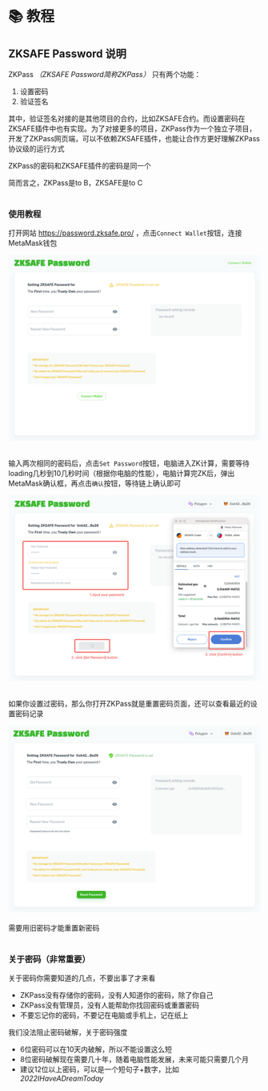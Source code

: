 # 📚 教程
## ZKSAFE Password 说明
ZKPass *（ZKSAFE Password简称ZKPass）* 只有两个功能：
1. 设置密码
2. 验证签名 

其中，验证签名对接的是其他项目的合约，比如ZKSAFE合约。而设置密码在ZKSAFE插件中也有实现。为了对接更多的项目，ZKPass作为一个独立子项目，开发了ZKPass网页端，可以不依赖ZKSAFE插件，也能让合作方更好理解ZKPass协议级的运行方式

ZKPass的密码和ZKSAFE插件的密码是同一个

简而言之，ZKPass是to B，ZKSAFE是to C
<br>
<br>

### 使用教程
打开网站 https://password.zksafe.pro/ ，点击`Connect Wallet`按钮，连接MetaMask钱包
<br>
<div align="center"><img src="../../images/zkpass-tutorial-1.png"></div>
<br>

输入两次相同的密码后，点击`Set Password`按钮，电脑进入ZK计算，需要等待loading几秒到10几秒时间（根据你电脑的性能），电脑计算完ZK后，弹出MetaMask确认框，再点击`确认`按钮，等待链上确认即可
<br>
<div align="center"><img src="../../images/zkpass-tutorial-2.png"></div>
<br>

如果你设置过密码，那么你打开ZKPass就是重置密码页面，还可以查看最近的设置密码记录
<br>
<div align="center"><img src="../../images/zkpass-tutorial-3.png"></div>
<br>
需要用旧密码才能重置新密码
<br>
<br>

### 关于密码（非常重要）
关于密码你需要知道的几点，不要出事了才来看
* ZKPass没有存储你的密码，没有人知道你的密码，除了你自己
* ZKPass没有管理员，没有人能帮助你找回密码或重置密码
* 不要忘记你的密码，不要记在电脑或手机上，记在纸上

我们没法阻止密码破解，关于密码强度
* 6位密码可以在10天内破解，所以不能设置这么短
* 8位密码破解现在需要几十年，随着电脑性能发展，未来可能只需要几个月
* 建议12位以上密码，可以是一个短句子+数字，比如 *2022IHaveADreamToday*

<br>
<br>